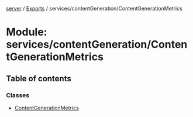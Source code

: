 [server](../README.md) / [Exports](../modules.md) / services/contentGeneration/ContentGenerationMetrics

# Module: services/contentGeneration/ContentGenerationMetrics

## Table of contents

### Classes

- [ContentGenerationMetrics](../classes/services_contentGeneration_ContentGenerationMetrics.ContentGenerationMetrics.md)
